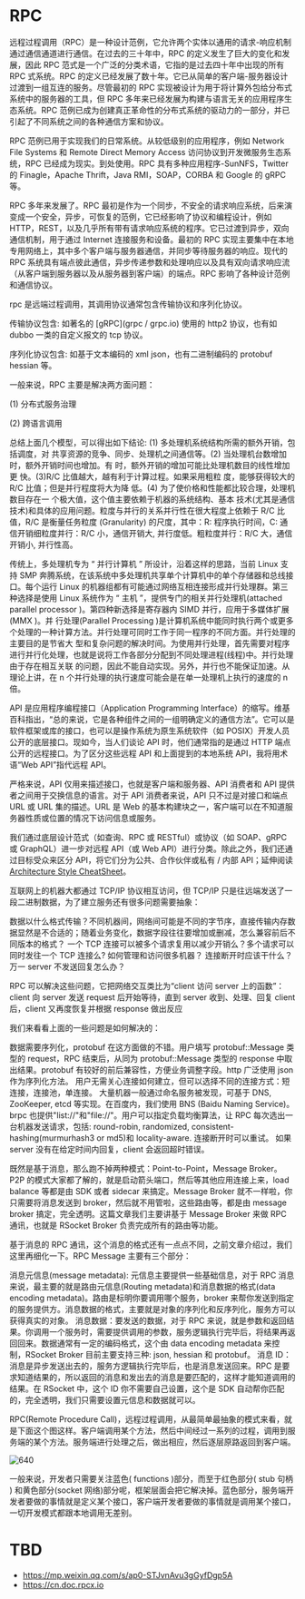 # RPC

远程过程调用（RPC）是一种设计范例，它允许两个实体以通用的请求-响应机制通过通信通道进行通信。在过去的三十年中，RPC 的定义发生了巨大的变化和发展，因此 RPC 范式是一个广泛的分类术语，它指的是过去四十年中出现的所有 RPC 式系统。RPC 的定义已经发展了数十年。它已从简单的客户端-服务器设计过渡到一组互连的服务。尽管最初的 RPC 实现被设计为用于将计算外包给分布式系统中的服务器的工具，但 RPC 多年来已经发展为构建与语言无关的应用程序生态系统。RPC 范例已成为创建真正革命性的分布式系统的驱动力的一部分，并已引起了不同系统之间的各种通信方案和协议。

RPC 范例已用于实现我们的日常系统。从较低级别的应用程序，例如 Network File Systems 和 Remote Direct Memory Access 访问协议到开发微服务生态系统，RPC 已经成为现实。到处使用。RPC 具有多种应用程序-SunNFS，Twitter 的 Finagle，Apache Thrift，Java RMI，SOAP，CORBA 和 Google 的 gRPC 等。

RPC 多年来发展了。RPC 最初是作为一个同步，不安全的请求响应系统，后来演变成一个安全，异步，可恢复的范例，它已经影响了协议和编程设计，例如 HTTP，REST，以及几乎所有带有请求响应系统的程序。它已过渡到异步，双向通信机制，用于通过 Internet 连接服务和设备。最初的 RPC 实现主要集中在本地专用网络上，其中多个客户端与服务器通信，并同步等待服务器的响应。现代的 RPC 系统具有端点彼此通信，异步传递参数和处理响应以及具有双向请求响应流（从客户端到服务器以及从服务器到客户端）的端点。RPC 影响了各种设计范例和通信协议。

rpc 是远端过程调用，其调用协议通常包含传输协议和序列化协议。

传输协议包含: 如著名的 [gRPC](grpc / grpc.io) 使用的 http2 协议，也有如 dubbo 一类的自定义报文的 tcp 协议。

序列化协议包含: 如基于文本编码的 xml json，也有二进制编码的 protobuf hessian 等。

一般来说，RPC 主要是解决两方面问题：

(1) 分布式服务治理

(2) 跨语言调用

总结上面几个模型，可以得出如下结论: (1) 多处理机系统结构所需的额外开销，包括调度，对 共享资源的竞争、同步、处理机之间通信等。(2) 当处理机台数增加时，额外开销时间也增加。有 时，额外开销的增加可能比处理机数目的线性增加更 快。(3)R/C 比值越大，越有利于计算过程。如果采用粗粒 度，能够获得较大的 R/C 比值；但是并行程度将大为降 低。(4) 为了使价格和性能都比较合理，处理机数目存在一 个极大值，这个值主要依赖于机器的系统结构、基本 技术(尤其是通信技术)和具体的应用问题。粒度与并行的关系并行性在很大程度上依赖于 R/C 比值，R/C 是衡量任务粒度 (Granularity) 的尺度，其中：R: 程序执行时间，C: 通信开销细粒度并行：R/C 小，通信开销大, 并行度低。粗粒度并行：R/C 大，通信开销小, 并行性高。

传统上，多处理机专为 “ 并行计算机 ” 所设计，沿着这样的思路，当前 Linux 支持 SMP 奔腾系统，在该系统中多处理机共享单个计算机中的单个存储器和总线接口。每个运行 Linux 的机器组都有可能通过网络互相连接形成并行处理群。第三种选择是使用 Linux 系统作为 “ 主机 ”，提供专门的相关并行处理机(attached parallel processor )。第四种新选择是寄存器内 SIMD 并行，应用于多媒体扩展(MMX )。并 行处理(Parallel Processing )是计算机系统中能同时执行两个或更多个处理的一种计算方法。并行处理可同时工作于同一程序的不同方面。并行处理的主要目的是节省大 型和复杂问题的解决时间。为使用并行处理，首先需要对程序进行并行化处理，也就是说将工作各部分分配到不同处理进程(线程)中。并行处理由于存在相互关联 的问题，因此不能自动实现。另外，并行也不能保证加速。从理论上讲，在 n 个并行处理的执行速度可能会是在单一处理机上执行的速度的 n 倍。

API 是应用程序编程接口（Application Programming Interface）的缩写。维基百科指出，“总的来说，它是各种组件之间的一组明确定义的通信方法”。它可以是软件框架或库的接口，也可以是操作系统为原生系统软件（如 POSIX）开发人员公开的底层接口。现如今，当人们谈论 API 时，他们通常指的是通过 HTTP 端点公开的远程接口。为了区分这些远程 API 和上面提到的本地系统 API，我将用术语“Web API”指代远程 API。

严格来说，API 仅用来描述接口，也就是客户端和服务器、API 消费者和 API 提供者之间用于交换信息的语言。对于 API 消费者来说，API 只不过是对接口和端点 URL 或 URL 集的描述。URL 是 Web 的基本构建块之一，客户端可以在不知道服务器性质或位置的情况下访问信息或服务。

我们通过底层设计范式（如查询、RPC 或 RESTful）或协议（如 SOAP、gRPC 或 GraphQL）进一步对远程 API（或 Web API）进行分类。除此之外，我们还通过目标受众来区分 API，将它们分为公共、合作伙伴或私有 / 内部 API；延伸阅读 [Architecture Style CheatSheet](https://parg.co/6NU)。

互联网上的机器大都通过 TCP/IP 协议相互访问，但 TCP/IP 只是往远端发送了一段二进制数据，为了建立服务还有很多问题需要抽象：

数据以什么格式传输？不同机器间，网络间可能是不同的字节序，直接传输内存数据显然是不合适的；随着业务变化，数据字段往往要增加或删减，怎么兼容前后不同版本的格式？
一个 TCP 连接可以被多个请求复用以减少开销么？多个请求可以同时发往一个 TCP 连接么?
如何管理和访问很多机器？
连接断开时应该干什么？
万一 server 不发送回复怎么办？

RPC 可以解决这些问题，它把网络交互类比为“client 访问 server 上的函数”：client 向 server 发送 request 后开始等待，直到 server 收到、处理、回复 client 后，client 又再度恢复并根据 response 做出反应

我们来看看上面的一些问题是如何解决的：

数据需要序列化，protobuf 在这方面做的不错。用户填写 protobuf::Message 类型的 request，RPC 结束后，从同为 protobuf::Message 类型的 response 中取出结果。protobuf 有较好的前后兼容性，方便业务调整字段。http 广泛使用 json 作为序列化方法。
用户无需关心连接如何建立，但可以选择不同的连接方式：短连接，连接池，单连接。
大量机器一般通过命名服务被发现，可基于 DNS, ZooKeeper, etcd 等实现。在百度内，我们使用 BNS (Baidu Naming Service)。brpc 也提供"list://"和"file://"。用户可以指定负载均衡算法，让 RPC 每次选出一台机器发送请求，包括: round-robin, randomized, consistent-hashing(murmurhash3 or md5)和 locality-aware.
连接断开时可以重试。
如果 server 没有在给定时间内回复，client 会返回超时错误。

既然是基于消息，那么跑不掉两种模式：Point-to-Point，Message Broker。P2P 的模式大家都了解的，就是启动箭头端口，然后等其他应用连接上来，load balance 等都是由 SDK 或者 sidecar 来搞定。Message Broker 就不一样啦，你只需要将消息发送到 broker，然后就不用管啦，这些路由等，都是由 message broker 搞定，完全透明。这篇文章我们主要讲基于 Message Broker 来做 RPC 通讯，也就是 RSocket Broker 负责完成所有的路由等功能。

基于消息的 RPC 通讯，这个消息的格式还有一点点不同，之前文章介绍过，我们这里再细化一下。RPC Message 主要有三个部分：

消息元信息(message metadata): 元信息主要提供一些基础信息，对于 RPC 消息来说，最主要的就是路由元信息(Routing metadata)和消息数据的格式(data encoding metadata)。路由是标明你要调用哪个服务，broker 来帮你发送到指定的服务提供方。消息数据的格式，主要就是对象的序列化和反序列化，服务方可以获得真实的对象。
消息数据：要发送的数据，对于 RPC 来说，就是参数和返回结果。你调用一个服务时，需要提供调用的参数，服务逻辑执行完毕后，将结果再返回回来。数据通常有一定的编码格式，这个由 data encoding metadata 来控制，RSocket Broker 目前主要支持三种: json, hessian 和 protobuf。
消息 ID：消息是异步发送出去的，服务方逻辑执行完毕后，也是消息发送回来。RPC 是要求知道结果的，所以返回的消息和发出去的消息是要匹配的，这样才能知道调用的结果。在 RSocket 中，这个 ID 你不需要自己设置，这个是 SDK 自动帮你匹配的，完全透明，我们只需要设置元信息和数据就可以。

RPC(Remote Procedure Call)，远程过程调用，从最简单最抽象的模式来看，就是下面这个图这样。客户端调用某个方法，然后中间经过一系列的过程，调用到服务端的某个方法。服务端进行处理之后，做出相应，然后逐层原路返回到客户端。

![640](https://user-images.githubusercontent.com/5803001/39872709-72837628-549b-11e8-83a7-2dde4ac41db9.png)

一般来说，开发者只需要关注蓝色( functions )部分，而至于红色部分( stub 句柄 ) 和黄色部分(socket 网络)部分呢，框架层面会把它解决掉。蓝色部分，服务端开发者要做的事情就是定义某个接口，客户端开发者要做的事情就是调用某个接口，一切开发模式都跟本地调用无差别。

# TBD

- https://mp.weixin.qq.com/s/ap0-STJvnAvu3gGyfDgp5A
- https://cn.doc.rpcx.io
